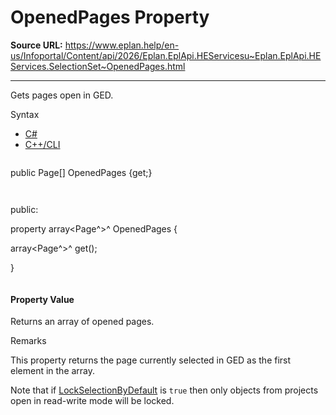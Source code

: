 # OpenedPages Property

**Source URL:** https://www.eplan.help/en-us/Infoportal/Content/api/2026/Eplan.EplApi.HEServicesu~Eplan.EplApi.HEServices.SelectionSet~OpenedPages.html

---

Gets pages open in GED.

Syntax

- [C#](#i-syntax-CS)
- [C++/CLI](#i-syntax-CPP2005)

```
```
public Page[] OpenedPages {get;}
```
```

```
```
public:

property array<Page^>^ OpenedPages {

   array<Page^>^ get();

}
```
```

#### Property Value

Returns an array of opened pages.

Remarks

This property returns the page currently selected in GED as the first element in the array.

Note that if [LockSelectionByDefault](Eplan.EplApi.HEServicesu~Eplan.EplApi.HEServices.SelectionSet~LockSelectionByDefault.html) is `true` then only objects from projects open in read-write mode will be locked.
